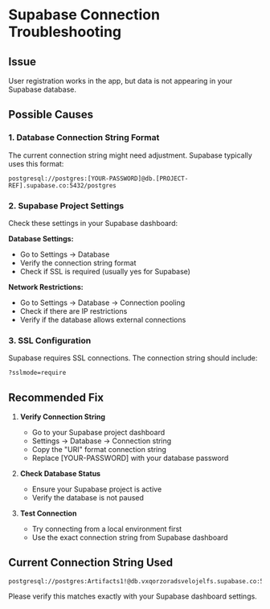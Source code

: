 # Supabase Connection Troubleshooting

## Issue
User registration works in the app, but data is not appearing in your Supabase database.

## Possible Causes

### 1. Database Connection String Format
The current connection string might need adjustment. Supabase typically uses this format:
```
postgresql://postgres:[YOUR-PASSWORD]@db.[PROJECT-REF].supabase.co:5432/postgres
```

### 2. Supabase Project Settings
Check these settings in your Supabase dashboard:

**Database Settings:**
- Go to Settings → Database
- Verify the connection string format
- Check if SSL is required (usually yes for Supabase)

**Network Restrictions:**
- Go to Settings → Database → Connection pooling
- Check if there are IP restrictions
- Verify if the database allows external connections

### 3. SSL Configuration
Supabase requires SSL connections. The connection string should include:
```
?sslmode=require
```

## Recommended Fix

1. **Verify Connection String**
   - Go to your Supabase project dashboard
   - Settings → Database → Connection string
   - Copy the "URI" format connection string
   - Replace [YOUR-PASSWORD] with your database password

2. **Check Database Status**
   - Ensure your Supabase project is active
   - Verify the database is not paused

3. **Test Connection**
   - Try connecting from a local environment first
   - Use the exact connection string from Supabase dashboard

## Current Connection String Used
```
postgresql://postgres:Artifacts1!@db.vxqorzoradsvelojelfs.supabase.co:5432/postgres
```

Please verify this matches exactly with your Supabase dashboard settings.